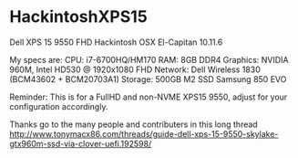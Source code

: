 # HackintoshXPS15
Dell XPS 15 9550 FHD Hackintosh
OSX El-Capitan 10.11.6

My specs are:
CPU: i7-6700HQ/HM170 RAM: 8GB DDR4
Graphics: NVIDIA 960M, Intel HD530 @ 1920x1080 FHD
Network: Dell Wireless 1830 (BCM43602 + BCM20703A1)
Storage: 500GB M2 SSD Samsung 850 EVO

Reminder: This is for a FullHD and non-NVME XPS15 9550, adjust for your configuration accordingly.

Thanks go to the many people and contributers in this long thread http://www.tonymacx86.com/threads/guide-dell-xps-15-9550-skylake-gtx960m-ssd-via-clover-uefi.192598/
